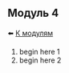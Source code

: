 ## Модуль 4

:arrow_left: [К модулям](https://github.com/RaM0x1010/DE-101)

1. begin here 1
2. begin here 2